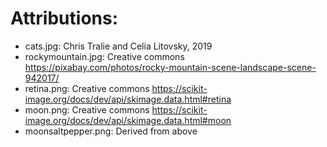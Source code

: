# Attributions:

* cats.jpg: Chris Tralie and Celia Litovsky, 2019
* rockymountain.jpg: Creative commons https://pixabay.com/photos/rocky-mountain-scene-landscape-scene-942017/
* retina.png: Creative commons
https://scikit-image.org/docs/dev/api/skimage.data.html#retina
* moon.png: Creative commons
https://scikit-image.org/docs/dev/api/skimage.data.html#moon
* moonsaltpepper.png: Derived from above